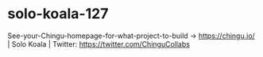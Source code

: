 # solo-koala-127
See-your-Chingu-homepage-for-what-project-to-build -> https://chingu.io/ | Solo Koala | Twitter: https://twitter.com/ChinguCollabs
